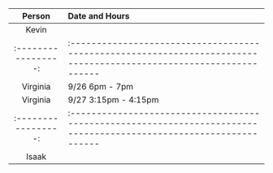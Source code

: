 | Person            | Date and Hours                                                                                                    |
|:-----------------:|:------------------------------------------------------------------------------------------------------------------|
| Kevin             |                                                                                                                   |
|:-----------------:|:------------------------------------------------------------------------------------------------------------------|
| Virginia          |  9/26 6pm - 7pm                                                                                                   |
| Virginia          |  9/27 3:15pm - 4:15pm                                                                                             |
|:-----------------:|:------------------------------------------------------------------------------------------------------------------|
| Isaak             |                                                                                                                   |

